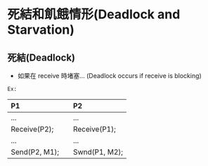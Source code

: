 # 死結和飢餓情形(Deadlock and Starvation)

## 死結(Deadlock)
* 如果在 receive  時堵塞... (Deadlock occurs if receive is blocking)

`Ex:`
 
|P1| |P2|
|:---|---|:---|
|...| |...|
|Receive(P2);| |Receive(P1);|
|...| |...|
|Send(P2, M1);| |Swnd(P1, M2);|

```
```

